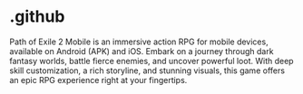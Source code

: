 # .github
Path of Exile 2 Mobile is an immersive action RPG for mobile devices, available on Android (APK) and iOS. Embark on a journey through dark fantasy worlds, battle fierce enemies, and uncover powerful loot. With deep skill customization, a rich storyline, and stunning visuals, this game offers an epic RPG experience right at your fingertips.
